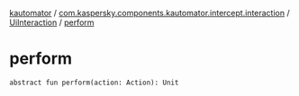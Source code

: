 [kautomator](../../index.md) / [com.kaspersky.components.kautomator.intercept.interaction](../index.md) / [UiInteraction](index.md) / [perform](./perform.md)

# perform

`abstract fun perform(action: Action): Unit`